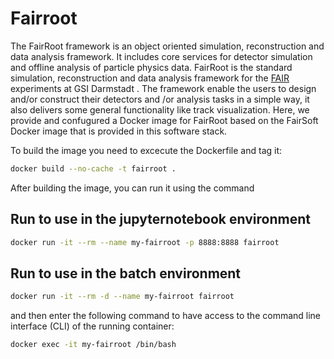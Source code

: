 # Fairroot

The FairRoot framework is an object oriented simulation, reconstruction and data analysis framework. It includes core services for detector simulation and offline analysis of particle physics data. FairRoot is the standard simulation, reconstruction and data analysis framework for the [FAIR](https://fair-center.eu/) experiments at GSI Darmstadt . The framework enable the users to design and/or construct their detectors and /or analysis tasks in a simple way, it also delivers some general functionality like track visualization.
Here, we provide and confugured a Docker image for FairRoot based on the FairSoft
Docker image that is provided in this software stack.

To build the image you need to excecute the Dockerfile and tag it:

```bash
docker build --no-cache -t fairroot .
```
After building the image, you can run it using the command

## Run to use in the jupyternotebook environment

```bash
docker run -it --rm --name my-fairroot -p 8888:8888 fairroot
```

## Run to use in the batch environment

```bash
docker run -it --rm -d --name my-fairroot fairroot
```

and then enter the following command to have access to the command line interface (CLI) of the running container:

```bash
docker exec -it my-fairroot /bin/bash
```


